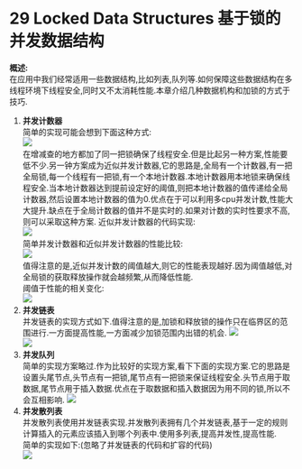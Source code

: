 29 Locked Data Structures 基于锁的并发数据结构
===

**概述:**  
在应用中我们经常适用一些数据结构,比如列表,队列等.如何保障这些数据结构在多线程环境下线程安全,同时又不太消耗性能.本章介绍几种数据机构和加锁的方式于技巧.

1.  **并发计数器**  
    简单的实现可能会想到下面这种方式:  
    ![](img/counter_with_lock.png)  
    在增减查的地方都加了同一把锁确保了线程安全.但是比起另一种方案,性能要低不少.另一钟方案成为近似并发计数器,它的思路是,全局有一个计数器,有一把全局锁,每一个线程有一把锁,有一个本地计数器.本地计数器用本地锁来确保线程安全.当本地计数器达到提前设定好的阈值,则把本地计数器的值传递给全局计数器,然后设置本地计数器的值为0.优点在于可以利用多cpu并发计数,性能大大提升.缺点在于全局计数器的值并不是实时的.如果对计数的实时性要求不高,则可以采取这种方案.
    近似并发计数器的代码实现:  
    ![](img/approximate_concurrent_counter.png)  
    简单并发计数器和近似并发计数器的性能比较:  
    ![](img/counter_performance_comparison.png)  
    值得注意的是,近似并发计数的阈值越大,则它的性能表现越好.因为阈值越低,对全局锁的获取释放操作就会越频繁,从而降低性能.  
    阈值于性能的相关变化:  
    ![](img/counter_threshold.png)
2.  **并发链表**  
    并发链表的实现方式如下.值得注意的是,加锁和释放锁的操作只在临界区的范围进行.一方面提高性能,一方面减少加锁范围内出错的机会.
    ![](img/concurrent_linkedlist_1.png)  
    ![](img/concurrent_linkedlist_2.png)  
3.  **并发队列**  
    简单的实现方案略过.作为比较好的实现方案,看下下面的实现方案.它的思路是设置头尾节点,头节点有一把锁,尾节点有一把锁来保证线程安全.头节点用于取数据,尾节点用于插入数据.优点在于取数据和插入数据因为用不同的锁,所以不会互相影响.
    ![](img/concurrentQueue.png)
4.  **并发散列表**  
    并发散列表使用并发链表实现.并发散列表拥有几个并发链表,基于一定的规则计算插入的元素应该插入到哪个列表中.使用多列表,提高并发性,提高性能.  
    简单的实现如下:(忽略了并发链表的代码和扩容的代码)  
    ![](img/hash_table.png)